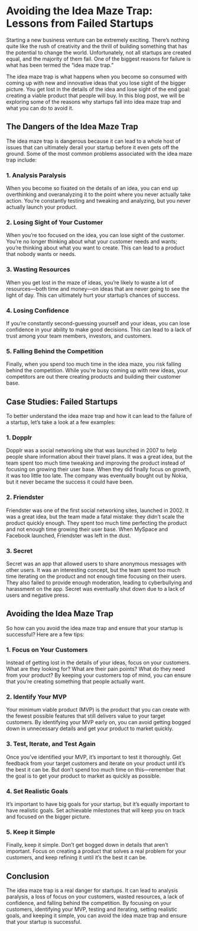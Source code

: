 # Avoiding the Idea Maze Trap: Lessons from Failed Startups

Starting a new business venture can be extremely exciting. There’s nothing quite like the rush of creativity and the thrill of building something that has the potential to change the world. Unfortunately, not all startups are created equal, and the majority of them fail. One of the biggest reasons for failure is what has been termed the “idea maze trap.”

The idea maze trap is what happens when you become so consumed with coming up with new and innovative ideas that you lose sight of the bigger picture. You get lost in the details of the idea and lose sight of the end goal: creating a viable product that people will buy. In this blog post, we will be exploring some of the reasons why startups fall into idea maze trap and what you can do to avoid it.

## The Dangers of the Idea Maze Trap

The idea maze trap is dangerous because it can lead to a whole host of issues that can ultimately derail your startup before it even gets off the ground. Some of the most common problems associated with the idea maze trap include:

### 1. Analysis Paralysis

When you become so fixated on the details of an idea, you can end up overthinking and overanalyzing it to the point where you never actually take action. You’re constantly testing and tweaking and analyzing, but you never actually launch your product.

### 2. Losing Sight of Your Customer

When you’re too focused on the idea, you can lose sight of the customer. You’re no longer thinking about what your customer needs and wants; you’re thinking about what you want to create. This can lead to a product that nobody wants or needs.

### 3. Wasting Resources

When you get lost in the maze of ideas, you’re likely to waste a lot of resources—both time and money—on ideas that are never going to see the light of day. This can ultimately hurt your startup’s chances of success.

### 4. Losing Confidence

If you’re constantly second-guessing yourself and your ideas, you can lose confidence in your ability to make good decisions. This can lead to a lack of trust among your team members, investors, and customers.

### 5. Falling Behind the Competition

Finally, when you spend too much time in the idea maze, you risk falling behind the competition. While you’re busy coming up with new ideas, your competitors are out there creating products and building their customer base.

## Case Studies: Failed Startups

To better understand the idea maze trap and how it can lead to the failure of a startup, let’s take a look at a few examples:

### 1. Dopplr

Dopplr was a social networking site that was launched in 2007 to help people share information about their travel plans. It was a great idea, but the team spent too much time tweaking and improving the product instead of focusing on growing their user base. When they did finally focus on growth, it was too little too late. The company was eventually bought out by Nokia, but it never became the success it could have been.

### 2. Friendster

Friendster was one of the first social networking sites, launched in 2002. It was a great idea, but the team made a fatal mistake: they didn’t scale the product quickly enough. They spent too much time perfecting the product and not enough time growing their user base. When MySpace and Facebook launched, Friendster was left in the dust.

### 3. Secret

Secret was an app that allowed users to share anonymous messages with other users. It was an interesting concept, but the team spent too much time iterating on the product and not enough time focusing on their users. They also failed to provide enough moderation, leading to cyberbullying and harassment on the app. Secret was eventually shut down due to a lack of users and negative press.

## Avoiding the Idea Maze Trap

So how can you avoid the idea maze trap and ensure that your startup is successful? Here are a few tips:

### 1. Focus on Your Customers

Instead of getting lost in the details of your ideas, focus on your customers. What are they looking for? What are their pain points? What do they need from your product? By keeping your customers top of mind, you can ensure that you’re creating something that people actually want.

### 2. Identify Your MVP

Your minimum viable product (MVP) is the product that you can create with the fewest possible features that still delivers value to your target customers. By identifying your MVP early on, you can avoid getting bogged down in unnecessary details and get your product to market quickly.

### 3. Test, Iterate, and Test Again

Once you’ve identified your MVP, it’s important to test it thoroughly. Get feedback from your target customers and iterate on your product until it’s the best it can be. But don’t spend too much time on this—remember that the goal is to get your product to market as quickly as possible.

### 4. Set Realistic Goals

It’s important to have big goals for your startup, but it’s equally important to have realistic goals. Set achievable milestones that will keep you on track and focused on the bigger picture.

### 5. Keep it Simple

Finally, keep it simple. Don’t get bogged down in details that aren’t important. Focus on creating a product that solves a real problem for your customers, and keep refining it until it’s the best it can be.

## Conclusion

The idea maze trap is a real danger for startups. It can lead to analysis paralysis, a loss of focus on your customers, wasted resources, a lack of confidence, and falling behind the competition. By focusing on your customers, identifying your MVP, testing and iterating, setting realistic goals, and keeping it simple, you can avoid the idea maze trap and ensure that your startup is successful.